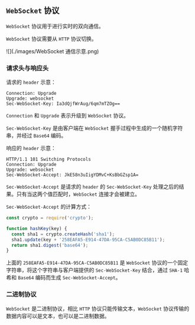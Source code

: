  

## `WebSocket` 协议

`WebSocket` 协议用于进行实时的双向通信。

`WebSocket` 协议需要从 `HTTP` 协议切换。

![](./images/WebSocket 通信示意.png)

### 请求头与响应头

请求的 `header` 示意：

~~~
Connection: Upgrade
Upgrade: websocket
Sec-WebSocket-Key: Ia3dQjfWrAug/6qm7mTZOg==
~~~

`Connection` 和 `Upgrade` 表示升级到 `WebSocket` 协议。

`Sec-WebSocket-Key` 是由客户端在 `WebSocket` 握手过程中生成的一个随机字符串，并经过 `Base64` 编码。

响应的 `header` 示意：

~~~
HTTP/1.1 101 Switching Protocols
Connection: Upgrade
Upgrade: websocket
Sec-WebSocket-Accept: JkE58n3uIigYDMvC+KsBbGZsp1A=
~~~

`Sec-WebSocket-Accept` 是请求的 `header` 的 `Sec-WebSocket-Key` 处理之后的结果。只有当这两个值匹配时，`WebSocket` 连接才会被建立。

`Sec-WebSocket-Accept` 的计算方式：

~~~javascript
const crypto = require('crypto');

function hashKey(key) {
  const sha1 = crypto.createHash('sha1');
  sha1.update(key + '258EAFA5-E914-47DA-95CA-C5AB0DC85B11');
  return sha1.digest('base64');
}
~~~

上面的 `258EAFA5-E914-47DA-95CA-C5AB0DC85B11`  是 `WebSocket` 协议的一个固定字符串，将这个字符串与客户端提供的 `Sec-WebSocket-Key` 结合，通过 `SHA-1` 哈希和 `Base64` 编码而生成 `Sec-WebSocket-Accept`。

### 二进制协议

`WebSocket` 是二进制协议，相比 `HTTP` 协议只能传输文本，`WebSocket` 协议传输的数据内容可以是文本，也可以是二进制数据。
